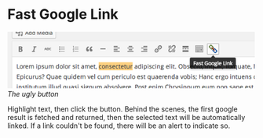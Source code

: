 # Fast Google Link

![ugly button](screenshot-1.png)  
*The ugly button*

Highlight text, then click the button. Behind the scenes, the first google result is fetched and returned, then the selected text will be automatically linked. If a link couldn't be found, there will be an alert to indicate so.